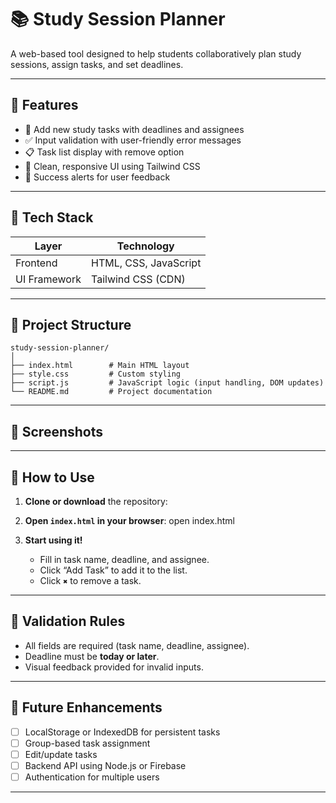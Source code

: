 
# 📚 Study Session Planner

A web-based tool designed to help students collaboratively plan study sessions, assign tasks, and set deadlines.

---

## 🚀 Features

- 📝 Add new study tasks with deadlines and assignees  
- ✅ Input validation with user-friendly error messages  
- 📋 Task list display with remove option  
- 🎨 Clean, responsive UI using Tailwind CSS  
- 🔔 Success alerts for user feedback  

---

## 🧰 Tech Stack

| Layer        | Technology                  |
|--------------|------------------------------|
| Frontend     | HTML, CSS, JavaScript        |
| UI Framework | Tailwind CSS (CDN)           |


---

## 📂 Project Structure

```
study-session-planner/
│
├── index.html        # Main HTML layout
├── style.css         # Custom styling
├── script.js         # JavaScript logic (input handling, DOM updates)
└── README.md         # Project documentation
```

---

## 📸 Screenshots


---

## 🧪 How to Use

1. **Clone or download** the repository:

2. **Open `index.html` in your browser**:
   open index.html

3. **Start using it!**
   - Fill in task name, deadline, and assignee.
   - Click “Add Task” to add it to the list.
   - Click `✖` to remove a task.

---

## 📌 Validation Rules

- All fields are required (task name, deadline, assignee).
- Deadline must be **today or later**.
- Visual feedback provided for invalid inputs.

---

## 🧱 Future Enhancements

- [ ] LocalStorage or IndexedDB for persistent tasks  
- [ ] Group-based task assignment  
- [ ] Edit/update tasks  
- [ ] Backend API using Node.js or Firebase  
- [ ] Authentication for multiple users  

---


